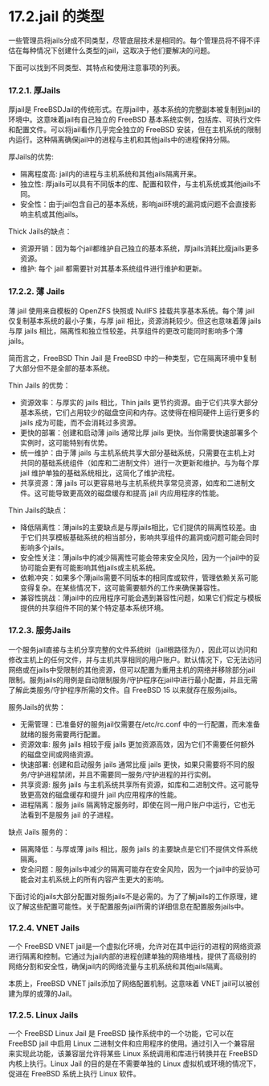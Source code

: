 # 17.2.jail 的类型

一些管理员将jails分成不同类型，尽管底层技术是相同的。每个管理员将不得不评估在每种情况下创建什么类型的jail，这取决于他们要解决的问题。

下面可以找到不同类型、其特点和使用注意事项的列表。

### 17.2.1. 厚Jails

厚jail是 FreeBSDJail的传统形式。在厚jail中，基本系统的完整副本被复制到jail的环境中。这意味着jail有自己独立的 FreeBSD 基本系统实例，包括库、可执行文件和配置文件。可以将jail看作几乎完全独立的 FreeBSD 安装，但在主机系统的限制内运行。这种隔离确保jail中的进程与主机和其他jails中的进程保持分隔。

厚Jails的优势:

* 隔离程度高: jail内的进程与主机系统和其他jails隔离开来。
* 独立性: 厚jails可以具有不同版本的库、配置和软件，与主机系统或其他jails不同。
* 安全性：由于jail包含自己的基本系统，影响jail环境的漏洞或问题不会直接影响主机或其他jails。

Thick Jails的缺点：

* 资源开销：因为每个jail都维护自己独立的基本系统，厚jails消耗比瘦jails更多资源。
* 维护: 每个 jail 都需要针对其基本系统组件进行维护和更新。

### 17.2.2. 薄 Jails

薄 jail 使用来自模板的 OpenZFS 快照或 NullFS 挂载共享基本系统。每个薄 jail 仅复制基本系统的最小子集，与厚 jail 相比，资源消耗较少。但这也意味着薄 jails 与厚 jails 相比，隔离性和独立性较差。共享组件的更改可能同时影响多个薄 jails。

简而言之，FreeBSD Thin Jail 是 FreeBSD 中的一种类型，它在隔离环境中复制了大部分但不是全部的基本系统。

Thin Jails 的优势：

* 资源效率：与厚实的 jails 相比，Thin jails 更节约资源。由于它们共享大部分基本系统，它们占用较少的磁盘空间和内存。这使得在相同硬件上运行更多的 jails 成为可能，而不会消耗过多资源。
* 更快的部署：创建和启动薄 jails 通常比厚 jails 更快。当你需要快速部署多个实例时，这可能特别有优势。
* 统一维护：由于薄 jails 与主机系统共享大部分基础系统，只需要在主机上对共同的基础系统组件（如库和二进制文件）进行一次更新和维护。与为每个厚 jail 维护单独的基础系统相比，这简化了维护流程。
* 共享资源：薄 jails 可以更容易地与主机系统共享常见资源，如库和二进制文件。这可能导致更高效的磁盘缓存和提高 jail 内应用程序的性能。

Thin Jails的缺点：

* 降低隔离性：薄jails的主要缺点是与厚jails相比，它们提供的隔离性较差。由于它们共享模板基础系统的相当部分，影响共享组件的漏洞或问题可能会同时影响多个jails。
* 安全性关注：薄jails中的减少隔离性可能会带来安全风险，因为一个jail中的妥协可能会更有可能影响其他jails或主机系统。
* 依赖冲突：如果多个薄jails需要不同版本的相同库或软件，管理依赖关系可能变得复杂。在某些情况下，这可能需要额外的工作来确保兼容性。
* 兼容性挑战：薄jail中的应用程序可能会遇到兼容性问题，如果它们假定与模板提供的共享组件不同的某个特定基本系统环境。

### 17.2.3. 服务Jails

一个服务jail直接与主机分享完整的文件系统树（jail根路径为/），因此可以访问和修改主机上的任何文件，并与主机共享相同的用户账户。默认情况下，它无法访问网络或在jails中受限制的其他资源，但可以配置为重用主机的网络并移除部分jail限制。服务jails的用例是自动限制服务/守护程序在jail中进行最小配置，并且无需了解此类服务/守护程序所需的文件。自 FreeBSD 15 以来就存在服务jails。

服务Jails的优势：

* 无需管理：已准备好的服务jail仅需要在/etc/rc.conf 中的一行配置，而未准备就绪的服务需要两行配置。
* 资源效率: 服务 jails 相较于瘦 jails 更加资源高效，因为它们不需要任何额外的磁盘空间或网络资源。
* 快速部署: 创建和启动服务 jails 通常比瘦 jails 更快，如果只需要将不同的服务/守护进程禁闭，并且不需要同一服务/守护进程的并行实例。
* 共享资源: 服务 jails 与主机系统共享所有资源，如库和二进制文件。这可能导致更高效的磁盘缓存和提升 jail 内应用程序的性能。
* 进程隔离：服务 jails 隔离特定服务时，即使在同一用户账户中运行，它也无法看到不是服务 jail 的子进程。

缺点 Jails 服务的：

* 隔离降低：与厚或薄 jails 相比，服务 jails 的主要缺点是它们不提供文件系统隔离。
* 安全问题：服务jails中减少的隔离可能存在安全风险，因为一个jail中的妥协可能会对主机系统上的所有内容产生更大的影响。

下面讨论的jails大部分配置对服务jails不是必需的。为了了解jails的工作原理，建议了解这些配置可能性。关于配置服务jail所需的详细信息在配置服务jails中。

### 17.2.4. VNET Jails

一个 FreeBSD VNET jail是一个虚拟化环境，允许对在其中运行的进程的网络资源进行隔离和控制。它通过为jail内部的进程创建单独的网络堆栈，提供了高级别的网络分割和安全性，确保jail内的网络流量与主机系统和其他jails隔离。

本质上，FreeBSD VNET jails添加了网络配置机制。这意味着 VNET jail可以被创建为厚的或薄的Jail。

### 17.2.5. Linux Jails

一个 FreeBSD Linux Jail 是 FreeBSD 操作系统中的一个功能，它可以在 FreeBSD jail 中启用 Linux 二进制文件和应用程序的使用。通过引入一个兼容层来实现此功能，该兼容层允许将某些 Linux 系统调用和库进行转换并在 FreeBSD 内核上执行。Linux Jail 的目的是在不需要单独的 Linux 虚拟机或环境的情况下，促进在 FreeBSD 系统上执行 Linux 软件。
